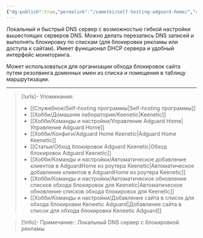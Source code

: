 ```yaml
---
{"dg-publish":true,"permalink":"/zametki/self-hosting-adguard-home/","created":"2024-07-04 00:59","updated":"2024-10-01T21:49:06+03:00"}
---
```


Локальный и быстрый DNS сервер с возможностью гибкой настройки вышестоящих серверов DNS. Можно делать перезапись DNS записей и выполнять блокировку по спискам (для блокировки рекламы или доступа к сайтам). Имеет функционал DHCP сервера и удобный интерфейс мониторинга.

Может использоваться для организации обхода блокировок сайта путем резолвинга доменных имен из списка и помещения в таблицу маршрутизации.

---
> [!urls]- Упоминания:
> - [[Служебное/Self-hosting программы\|Self-hosting программы]]
> - [[Хобби/Домашняя лаборатория/Keenetic\|Keenetic]]
> - [[Хобби/Команды и настройки/Управление Adguard Home\|Управление Adguard Home]]
> - [[Хобби/Конфиги/Adguard Home Keenetic\|Adguard Home Keenetic]]
> - [[Статьи/Обход блокировок Adguard Keenetic\|Обход блокировок Adguard Keenetic]]
> - [[Хобби/Команды и настройки/Автоматическое добавление клиентов в AdguardHome из роутера Keenetic\|Автоматическое добавление клиентов в AdguardHome из роутера Keenetic]]
> - [[Хобби/Команды и настройки/Автоматическое обновление списков обхода блокировок для Keenetic\|Автоматическое обновление списков обхода блокировок для Keenetic]]
> - [[Хобби/Команды и настройки/Добавление сайта в список для обхода блокировки Keneetic Adguard\|Добавление сайта в список для обхода блокировки Keneetic Adguard]]

> [!info]-
> Примечание:: Локальный DNS сервер с блокировкой рекламы

